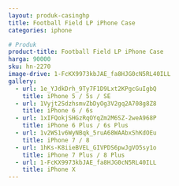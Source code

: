 ```yaml
---
layout: produk-casinghp
title: Football Field LP iPhone Case
categories: iphone

# Produk
product-title: Football Field LP iPhone Case
harga: 90000
sku: hn-2270
image-drive: 1-FcKX9973kbJAE_fa8HJG0cN5RL40ILL
gallery:
  - url: 1e_YJdkDrh_9Ty7F1D9Lxt2KPgcGuIgbQ
    title: iPhone 5 / 5s / SE
  - url: 1Vyjt2SdzhsmvZbDyOg3V2gq2A708g8Z8
    title: iPhone 6 / 6s
  - url: 1xIFQokjSHGzRqOYqZm2M6SZ-2weA968P
    title: iPhone 6 Plus / 6s Plus
  - url: 1v2WS1v6WyNBqk_5ruA68WAAbxShKdOEu
    title: iPhone 7 / 8
  - url: 1hKs-K8iieBVEL_GIVPDS6pwJgVO5sy1o
    title: iPhone 7 Plus / 8 Plus
  - url: 1-FcKX9973kbJAE_fa8HJG0cN5RL40ILL
    title: iPhone X
---
```

